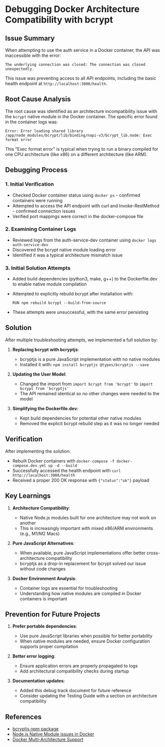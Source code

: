 # Debugging Docker Architecture Compatibility with bcrypt

## Issue Summary

When attempting to use the auth service in a Docker container, the API was inaccessible with the error:

```
The underlying connection was closed: The connection was closed unexpectedly.
```

This issue was preventing access to all API endpoints, including the basic health endpoint at `http://localhost:3000/health`.

## Root Cause Analysis

The root cause was identified as an architecture incompatibility issue with the `bcrypt` native module in the Docker container. The specific error found in the container logs was:

```
Error: Error loading shared library /app/node_modules/bcrypt/lib/binding/napi-v3/bcrypt_lib.node: Exec format error
```

This "Exec format error" is typical when trying to run a binary compiled for one CPU architecture (like x86) on a different architecture (like ARM).

## Debugging Process

### 1. Initial Verification

- Checked Docker container status using `docker ps` - confirmed containers were running
- Attempted to access the API endpoint with curl and Invoke-RestMethod - confirmed connection issues
- Verified port mappings were correct in the docker-compose file

### 2. Examining Container Logs

- Reviewed logs from the auth-service-dev container using `docker logs auth-service-dev`
- Discovered the bcrypt native module loading error
- Identified it was a typical architecture mismatch issue

### 3. Initial Solution Attempts

- Added build dependencies (python3, make, g++) to the Dockerfile.dev to enable native module compilation
- Attempted to explicitly rebuild bcrypt after installation with:

  ```
  RUN npm rebuild bcrypt --build-from-source
  ```

- These attempts were unsuccessful, with the same error persisting

## Solution

After multiple troubleshooting attempts, we implemented a full solution by:

1. **Replacing bcrypt with bcryptjs**:
   - bcryptjs is a pure JavaScript implementation with no native modules
   - Installed it with: `npm install bcryptjs @types/bcryptjs --save`

2. **Updating the User Model**:
   - Changed the import from `import bcrypt from 'bcrypt'` to `import bcrypt from 'bcryptjs'`
   - The API remained identical so no other changes were needed to the model

3. **Simplifying the Dockerfile.dev**:
   - Kept build dependencies for potential other native modules
   - Removed the explicit bcrypt rebuild step as it was no longer needed

## Verification

After implementing the solution:

- Rebuilt Docker containers with `docker-compose -f docker-compose.dev.yml up -d --build`
- Successfully accessed the health endpoint with `curl http://localhost:3000/health`
- Received a proper 200 OK response with `{"status":"ok"}` payload

## Key Learnings

1. **Architecture Compatibility**:
   - Native Node.js modules built for one architecture may not work on another
   - This is increasingly important with mixed x86/ARM environments (e.g., M1/M2 Macs)

2. **Pure JavaScript Alternatives**:
   - When available, pure JavaScript implementations offer better cross-architecture compatibility
   - bcryptjs as a drop-in replacement for bcrypt solved our issue without code changes

3. **Docker Environment Analysis**:
   - Container logs are essential for troubleshooting
   - Understanding how native modules are compiled in Docker containers is important

## Prevention for Future Projects

1. **Prefer portable dependencies**:
   - Use pure JavaScript libraries when possible for better portability
   - When native modules are needed, ensure Docker configuration supports proper compilation

2. **Better error logging**:
   - Ensure application errors are properly propagated to logs
   - Add architectural compatibility checks during startup

3. **Documentation updates**:
   - Added this debug track document for future reference
   - Consider updating the Testing Guide with a section on architecture compatibility

## References

- [bcryptjs npm package](https://www.npmjs.com/package/bcryptjs)
- [Node.js Native Module issues in Docker](https://nodejs.org/api/addons.html)
- [Docker Multi-Architecture Support](https://docs.docker.com/build/building/multi-platform/)
